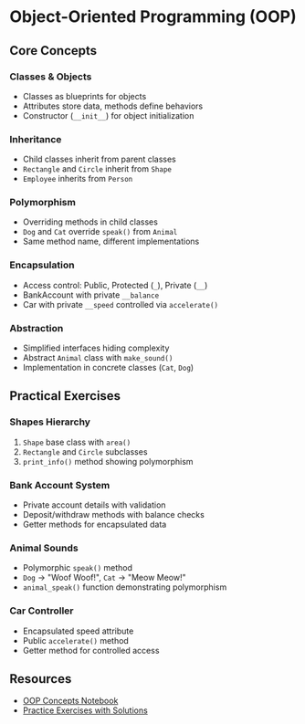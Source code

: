 # Object-Oriented Programming (OOP)

## Core Concepts
### Classes & Objects
- Classes as blueprints for objects
- Attributes store data, methods define behaviors
- Constructor (`__init__`) for object initialization

### Inheritance
- Child classes inherit from parent classes
- `Rectangle` and `Circle` inherit from `Shape`
- `Employee` inherits from `Person`

### Polymorphism
- Overriding methods in child classes
- `Dog` and `Cat` override `speak()` from `Animal`
- Same method name, different implementations

### Encapsulation
- Access control: Public, Protected (`_`), Private (`__`)
- BankAccount with private `__balance`
- Car with private `__speed` controlled via `accelerate()`

### Abstraction
- Simplified interfaces hiding complexity
- Abstract `Animal` class with `make_sound()`
- Implementation in concrete classes (`Cat`, `Dog`)

## Practical Exercises
### Shapes Hierarchy
1. `Shape` base class with `area()`
2. `Rectangle` and `Circle` subclasses
3. `print_info()` method showing polymorphism

### Bank Account System
- Private account details with validation
- Deposit/withdraw methods with balance checks
- Getter methods for encapsulated data

### Animal Sounds
- Polymorphic `speak()` method
- `Dog` → "Woof Woof!", `Cat` → "Meow Meow!"
- `animal_speak()` function demonstrating polymorphism

### Car Controller
- Encapsulated speed attribute
- Public `accelerate()` method
- Getter method for controlled access

## Resources
- [OOP Concepts Notebook](OOP.ipynb)
- [Practice Exercises with Solutions](Ex_OOP+sol.ipynb)
